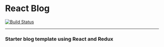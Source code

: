 # React Blog

[![Build Status](https://travis-ci.org/dankreiger/react-blog.svg?branch=master)](https://travis-ci.org/dankreiger/react-blog)

***

### Starter blog template using React and Redux
